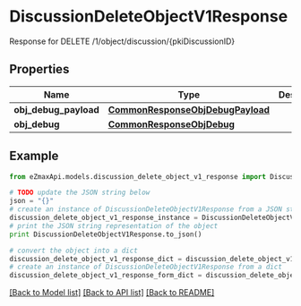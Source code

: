 # DiscussionDeleteObjectV1Response

Response for DELETE /1/object/discussion/{pkiDiscussionID}

## Properties

Name | Type | Description | Notes
------------ | ------------- | ------------- | -------------
**obj_debug_payload** | [**CommonResponseObjDebugPayload**](CommonResponseObjDebugPayload.md) |  | 
**obj_debug** | [**CommonResponseObjDebug**](CommonResponseObjDebug.md) |  | [optional] 

## Example

```python
from eZmaxApi.models.discussion_delete_object_v1_response import DiscussionDeleteObjectV1Response

# TODO update the JSON string below
json = "{}"
# create an instance of DiscussionDeleteObjectV1Response from a JSON string
discussion_delete_object_v1_response_instance = DiscussionDeleteObjectV1Response.from_json(json)
# print the JSON string representation of the object
print DiscussionDeleteObjectV1Response.to_json()

# convert the object into a dict
discussion_delete_object_v1_response_dict = discussion_delete_object_v1_response_instance.to_dict()
# create an instance of DiscussionDeleteObjectV1Response from a dict
discussion_delete_object_v1_response_form_dict = discussion_delete_object_v1_response.from_dict(discussion_delete_object_v1_response_dict)
```
[[Back to Model list]](../README.md#documentation-for-models) [[Back to API list]](../README.md#documentation-for-api-endpoints) [[Back to README]](../README.md)


